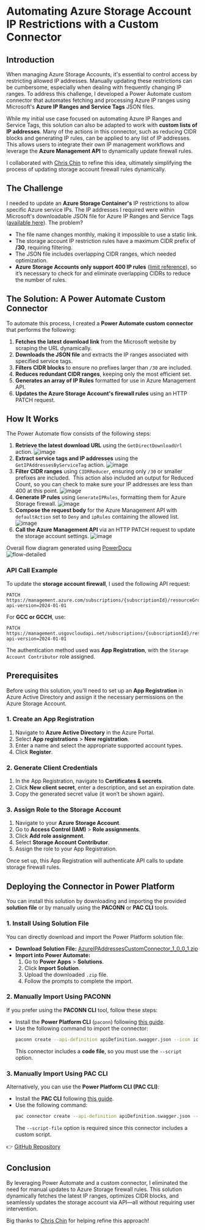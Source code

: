 # Automating Azure Storage Account IP Restrictions with a Custom Connector

## Introduction

When managing Azure Storage Accounts, it's essential to control access by restricting allowed IP addresses. Manually updating these restrictions can be cumbersome, especially when dealing with frequently changing IP ranges. To address this challenge, I developed a Power Automate custom connector that automates fetching and processing Azure IP ranges using Microsoft's **Azure IP Ranges and Service Tags** JSON files.

While my initial use case focused on automating Azure IP Ranges and Service Tags, this solution can also be adapted to work with **custom lists of IP addresses**. Many of the actions in this connector, such as reducing CIDR blocks and generating IP rules, can be applied to any list of IP addresses. This allows users to integrate their own IP management workflows and leverage the **Azure Management API** to dynamically update firewall rules.

I collaborated with [Chris Chin](https://www.linkedin.com/in/chinchris/) to refine this idea, ultimately simplifying the process of updating storage account firewall rules dynamically.

## The Challenge

I needed to update an **Azure Storage Container's** IP restrictions to allow specific Azure service IPs. The IP addresses I required were within Microsoft's downloadable JSON file for Azure IP Ranges and Service Tags ([available here](https://www.microsoft.com/en-us/download/details.aspx?id=56519)). The problem?

- The file name changes monthly, making it impossible to use a static link.
- The storage account IP restriction rules have a maximum CIDR prefix of **/30**, requiring filtering.
- The JSON file includes overlapping CIDR ranges, which needed optimization.
- **Azure Storage Accounts only support 400 IP rules** ([limit reference](https://learn.microsoft.com/en-us/azure/storage/common/storage-network-security?tabs=azure-portal#grant-access-from-an-internet-ip-range)), so it’s necessary to check for and eliminate overlapping CIDRs to reduce the number of rules.

## The Solution: A Power Automate Custom Connector

To automate this process, I created a **Power Automate custom connector** that performs the following:

1. **Fetches the latest download link** from the Microsoft website by scraping the URL dynamically.
2. **Downloads the JSON file** and extracts the IP ranges associated with specified service tags.
3. **Filters CIDR blocks** to ensure no prefixes larger than `/30` are included.
4. **Reduces redundant CIDR ranges**, keeping only the most efficient set.
5. **Generates an array of IP Rules** formatted for use in Azure Management API.
6. **Updates the Azure Storage Account's firewall rules** using an HTTP PATCH request.

## How It Works

The Power Automate flow consists of the following steps:

1. **Retrieve the latest download URL** using the `GetDirectDownloadUrl` action.
   ![image](https://github.com/user-attachments/assets/322d96f9-8b60-45f1-bbd2-1de204c9f4a5)
3. **Extract service tags and IP addresses** using the `GetIPAddressesByServiceTag` action.
   ![image](https://github.com/user-attachments/assets/ee5268dd-4833-4392-9114-88501baddf8c)
4. **Filter CIDR ranges** using `CIDRReducer`, ensuring only `/30` or smaller prefixes are included.  This action also included an output for Reduced Count, so you can check to make sure your IP addresses are less than 400 at this point.
   ![image](https://github.com/user-attachments/assets/284cd25c-aeaa-4d91-ae1e-f4b1df59de47)
5. **Generate IP rules** using `GenerateIPRules`, formatting them for Azure Storage firewall.
   ![image](https://github.com/user-attachments/assets/233f5236-fa9a-4023-98ad-a6363df7d665)
6. **Compose the request body** for the Azure Management API with `defaultAction` set to `Deny` and `ipRules` containing the allowed list.
   ![image](https://github.com/user-attachments/assets/d02a764a-2a64-4c40-87b4-52f25fe4f26f)
8. **Call the Azure Management API** via an HTTP PATCH request to update the storage account settings.
   ![image](https://github.com/user-attachments/assets/9d96ff8f-c52b-419a-8641-075b588e4b62)

Overall flow diagram generated using [PowerDocu](https://github.com/modery/PowerDocu)  
![flow-detailed](https://github.com/user-attachments/assets/4ecf05a0-740e-455d-a0b8-5d75b508d22d)


### API Call Example

To update the **storage account firewall**, I used the following API request:

```http
PATCH https://management.azure.com/subscriptions/{subscriptionId}/resourceGroups/{resourceGroupName}/providers/Microsoft.Storage/storageAccounts/{storageAccountName}?api-version=2024-01-01
```

For **GCC or GCCH**, use:

```http
PATCH https://management.usgovcloudapi.net/subscriptions/{subscriptionId}/resourceGroups/{resourceGroupName}/providers/Microsoft.Storage/storageAccounts/{storageAccountName}?api-version=2024-01-01
```

The authentication method used was **App Registration**, with the `Storage Account Contributor` role assigned.

## Prerequisites

Before using this solution, you'll need to set up an **App Registration** in Azure Active Directory and assign it the necessary permissions on the Azure Storage Account.

### 1. Create an App Registration

1. Navigate to **Azure Active Directory** in the Azure Portal.
2. Select **App registrations** > **New registration**.
3. Enter a name and select the appropriate supported account types.
4. Click **Register**.

### 2. Generate Client Credentials

1. In the App Registration, navigate to **Certificates & secrets**.
2. Click **New client secret**, enter a description, and set an expiration date.
3. Copy the generated secret value (it won’t be shown again).

### 3. Assign Role to the Storage Account

1. Navigate to your **Azure Storage Account**.
2. Go to **Access Control (IAM)** > **Role assignments**.
3. Click **Add role assignment**.
4. Select **Storage Account Contributor**.
5. Assign the role to your App Registration.

Once set up, this App Registration will authenticate API calls to update storage firewall rules.

## Deploying the Connector in Power Platform

You can install this solution by downloading and importing the provided **solution file** or by manually using the **PACONN** or **PAC CLI** tools.

### 1. Install Using Solution File

You can directly download and import the Power Platform solution file:

- **Download Solution File:** [AzureIPAddressesCustomConnector\_1\_0\_0\_1.zip](https://github.com/rwilson504/PowerAutomateConnectors/raw/refs/heads/main/Azure%20IP%20And%20Service%20Tags/AzureIPAddressesCustomConnector_1_0_0_1.zip)
- **Import into Power Automate:**
  1. Go to **Power Apps** > **Solutions**.
  2. Click **Import Solution**.
  3. Upload the downloaded `.zip` file.
  4. Follow the prompts to complete the import.

### 2. Manually Import Using PACONN

If you prefer using the **PACONN CLI** tool, follow these steps:

- Install the **Power Platform CLI** (`paconn`) following [this guide](https://learn.microsoft.com/en-us/connectors/custom-connectors/paconn-cli#create-a-new-custom-connector).
- Use the following command to import the connector:
  ```sh
  paconn create --api-definition apiDefinition.swagger.json --icon icon.png --script script.c
  ```
  This connector includes a **code file**, so you must use the `--script` option.

### 3. Manually Import Using PAC CLI

Alternatively, you can use the **Power Platform CLI (PAC CLI)**:

- Install the **PAC CLI** following [this guide](https://learn.microsoft.com/en-us/power-platform/developer/cli/reference/connector#pac-connector-create).
- Use the following command:
  ```sh
  pac connector create --api-definition apiDefinition.swagger.json --script-file script.c
  ```
  The `--script-file` option is required since this connector includes a custom script.

👉 [GitHub Repository](https://github.com/rwilson504/PowerAutomateConnectors/tree/main/Azure%20IP%20And%20Service%20Tags)

## Conclusion

By leveraging Power Automate and a custom connector, I eliminated the need for manual updates to Azure Storage firewall rules. This solution dynamically fetches the latest IP ranges, optimizes CIDR blocks, and seamlessly updates the storage account via API—all without requiring user intervention.

Big thanks to [Chris Chin](https://www.linkedin.com/in/chinchris/) for helping refine this approach!


